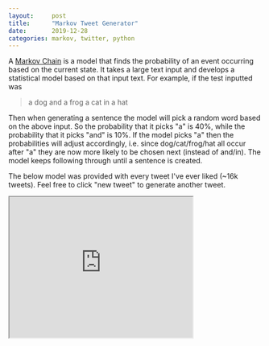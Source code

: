 ```yaml
---
layout:     post
title:      "Markov Tweet Generator"
date:       2019-12-28
categories: markov, twitter, python
---
```

A [Markov Chain](https://en.wikipedia.org/wiki/Markov_chain) is a model that finds the probability of an event occurring based on the current state. It takes a large text input and develops a statistical model based on that input text. For example, if the test inputted was

> a dog and a frog
> a cat in a hat

Then when generating a sentence the model will pick a random word based on the above input. So the probability that it picks "a" is 40%, while the probability that it picks "and" is 10%. If the model picks "a" then the probabilities will adjust accordingly, i.e. since dog/cat/frog/hat all occur after "a" they are now more likely to be chosen next (instead of and/in). The model keeps following through until a sentence is created.

The below model was provided with every tweet I've ever liked (~16k tweets). Feel free to click "new tweet" to generate another tweet.
<iframe src="https://twitter-markov.herokuapp.com/" style="overflow:hidden;
         height: 20em; width: 26em"></iframe>
